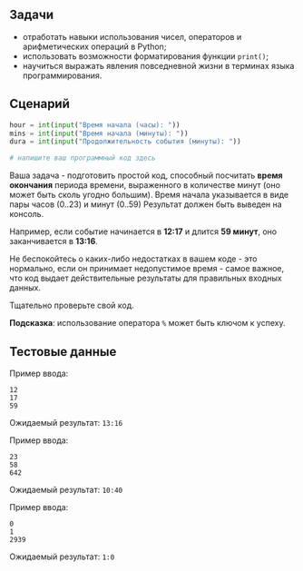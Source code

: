 ## Задачи

* отработать навыки использования чисел, операторов и арифметических операций в Python;
* использовать возможности форматирования функции `print()`;
* научиться выражать явления повседневной жизни в терминах языка программирования.

## Сценарий

```python
hour = int(input("Время начала (часы): "))
mins = int(input("Время начала (минуты): "))
dura = int(input("Продолжительность события (минуты): "))

# напишите ваш программный код здесь

```

Ваша задача - подготовить простой код, способный посчитать **время окончания** периода времени, выраженного в количестве минут (оно может быть сколь угодно большим). Время начала указывается в виде пары часов (0..23) и минут (0..59) Результат должен быть выведен на консоль.

Например, если событие начинается в **12:17** и длится **59 минут**, оно заканчивается в **13:16**.

Не беспокойтесь о каких-либо недостатках в вашем коде - это нормально, если он принимает недопустимое время - самое важное, что код выдает действительные результаты для правильных входных данных.

Тщательно проверьте свой код.

**Подсказка**: использование оператора `%` может быть ключом к успеху.

## Тестовые данные

Пример ввода:
```
12
17
59
```

Ожидаемый результат: `13:16`

Пример ввода:

```
23
58
642
```

Ожидаемый результат: `10:40`

Пример ввода:

```
0
1
2939
```

Ожидаемый результат: `1:0`

